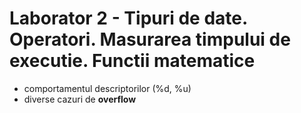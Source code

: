 # Laborator 2 - Tipuri de date. Operatori. Masurarea timpului de executie. Functii matematice

* comportamentul descriptorilor (%d, %u)
* diverse cazuri de **overflow**
